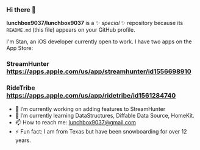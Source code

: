 ### Hi there 👋


**lunchbox9037/lunchbox9037** is a ✨ _special_ ✨ repository because its `README.md` (this file) appears on your GitHub profile.

I'm Stan, an iOS developer currently open to work. I have two apps on the App Store:
### StreamHunter https://apps.apple.com/us/app/streamhunter/id1556698910
### RideTribe https://apps.apple.com/us/app/ridetribe/id1561284740

- 🔭 I’m currently working on adding features to StreamHunter
- 🌱 I’m currently learning DataStructures, Diffable Data Source, HomeKit.
- 📫 How to reach me: lunchbox9037@gmail.com
- ⚡ Fun fact: I am from Texas but have been snowboarding for over 12 years.
